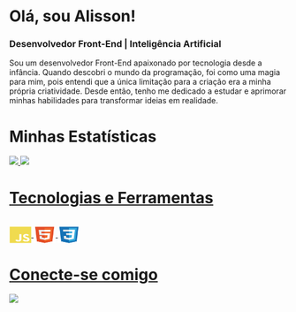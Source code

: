 # Olá, sou Alisson!

### Desenvolvedor Front-End | Inteligência Artificial
<p>
Sou um desenvolvedor Front-End apaixonado por tecnologia desde a infância. Quando descobri o mundo da programação, foi como uma magia para mim, pois entendi que a única limitação para a criação era a minha própria criatividade. Desde então, tenho me dedicado a estudar e aprimorar minhas habilidades para transformar ideias em realidade.
</p>

# Minhas Estatísticas
<div>
   <a href="https://github.com/alissonfa">
   <img height="180em" src="https://github-readme-stats.vercel.app/api?username=alissonfa&show_icons=true&theme=tokyonight&include_all_commits=true&count_private=true"/>
   <img height="180em" src="https://github-readme-stats.vercel.app/api/top-langs/?username=alissonfa&layout=compact&langs_count=6&theme=tokyonight"/>
</div>

# Tecnologias e Ferramentas
<div style="display: inline_block"><br>
  <img align="center" alt="Js" height="30" width="40" src="https://raw.githubusercontent.com/devicons/devicon/master/icons/javascript/javascript-plain.svg">
  <img align="center" alt="HTML" height="30" width="40" src="https://raw.githubusercontent.com/devicons/devicon/master/icons/html5/html5-original.svg">
  <img align="center" alt="CSS" height="30" width="40" src="https://raw.githubusercontent.com/devicons/devicon/master/icons/css3/css3-original.svg">
</div>

# Conecte-se comigo
<div> 
  <a href="https://www.linkedin.com/in/alissonfa/" target="_blank" rel="external"><img src="https://img.shields.io/badge/-LinkedIn-%230077B5?style=for-the-badge&logo=linkedin&logoColor=white"></a>
</div>
